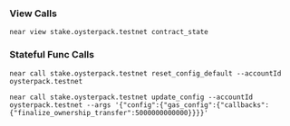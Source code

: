### View Calls
```shell
near view stake.oysterpack.testnet contract_state
```

### Stateful Func Calls
```shell
near call stake.oysterpack.testnet reset_config_default --accountId oysterpack.testnet

near call stake.oysterpack.testnet update_config --accountId oysterpack.testnet --args '{"config":{"gas_config":{"callbacks":{"finalize_ownership_transfer":5000000000000}}}}'
```